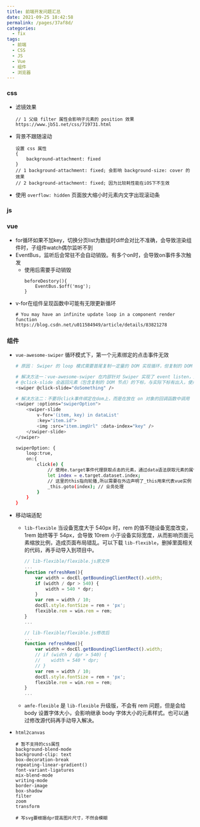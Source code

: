 ```yaml
---
title: 前端开发问题汇总
date: 2021-09-25 18:42:58
permalink: /pages/37af8d/
categories:
  - fix
tags:
  - 前端
  - CSS
  - JS
  - Vue
  - 组件
  - 浏览器
---
```


### css
- 滤镜效果
    ```
    // 1 父级 filter 属性会影响子元素的 position 效果
    https://www.jb51.net/css/719731.html

    ```

- 背景不跟随滚动
    ```
    设置 css 属性
    {
        background-attachment: fixed
    }
    // 1 background-attachment: fixed; 会影响 background-size: cover 的效果
    // 2 background-attachment: fixed; 因为比较耗性能在iOS下不生效
    ```

- 使用 `overflow: hidden` 页面放大缩小时元素内文字出现滚动条

### js

### vue
- for循环如果不加key，切换分页list为数组时diff会对比不准确，会导致渲染组件时，子组件watch偶尔监听不到
- EventBus，监听后会常驻不会自动销毁。有多个on时，会导致on事件多次触发
    - 使用后需要手动销毁
        ```
        beforeDestory(){
            EventBus.$off('msg');
        }
        ```
- v-for在组件呈现函数中可能有无限更新循环
    ```
    # You may have an infinite update loop in a component render function
    https://blog.csdn.net/u011584949/article/details/83821278
    ```

### 组件
- `vue-awesome-swiper` 循环模式下，第一个元素绑定的点击事件无效
    ```bash
    # 原因： Swiper 的 loop 模式需要首尾复制一定量的 DOM 实现循环，但复制的 DOM 并没有绑定和源元素一致的事件
    
    # 解决方法一：vue-awesome-swiper 在内部针对 Swiper 实现了 event listen，此 feature 将会发布在 v4.0.0 版本
    # @click-slide 会返回元素（包含复制的 DOM 节点）的下标，与实际下标有出入，使用中用处不大
    <swiper @click-slide="doSomething" />
    
    # 解决方法二：不要将click事件绑定在dom上，而是在放在 on 对象的回调函数中调用
    <swiper :options="swiperOption">
        <swiper-slide
            v-for='(item, key) in dataList'
            :key="item.id">
            <img :src="item.imgUrl" :data-index="key" />
        </swiper-slide>
    </swiper>
    
    swiperOption: {
        loop:true,
        on:{
            click(e) {
                // 使用e.target事件代理获取点击的元素，通过data语法获取元素的属性值
                let index = e.target.dataset.index;
                // 这里的this指向轮播,所以需要在外边声明了_this用来代表vue实例
                _this.goto(index); // 业务处理
            }
        }
    }
    ```

- 移动端适配
    - `lib-flexible` 当设备宽度大于 540px 时，rem 的值不随设备宽度改变，1rem 始终等于 54px，会导致 10rem 小于设备实际宽度，从而影响页面元素缩放比例，造成页面布局错乱。可以下载 `lib-flexible`，删掉里面相关的代码，再手动导入到项目中。
        ```js
        // lib-flexible/flexible.js原文件
        ...
        function refreshRem(){
            var width = docEl.getBoundingClientRect().width;
            if (width / dpr > 540) {
                width = 540 * dpr;
            }
            var rem = width / 10;
            docEl.style.fontSize = rem + 'px';
            flexible.rem = win.rem = rem;
        }
        ...

        // lib-flexible/flexible.js修改后
        ...
        function refreshRem(){
            var width = docEl.getBoundingClientRect().width;
            // if (width / dpr > 540) {
            //    width = 540 * dpr;
            // }
            var rem = width / 10;
            docEl.style.fontSize = rem + 'px';
            flexible.rem = win.rem = rem;
        }
        ...
        ```
    - `amfe-flexible` 是 `lib-flexible` 升级版，不会有 rem 问题，但是会给 body 设置字体大小，会影响继承 body 字体大小的元素样式。也可以通过修改源代码再手动导入解决。

- `html2canvas`
    ```
    # 暂不支持的css属性
    background-blend-mode
    background-clip: text
    box-decoration-break
    repeating-linear-gradient()
    font-variant-ligatures
    mix-blend-mode
    writing-mode
    border-image
    box-shadow
    filter
    zoom
    transform

    # 写svg要根据dpr提高图片尺寸，不然会模糊
    ```

